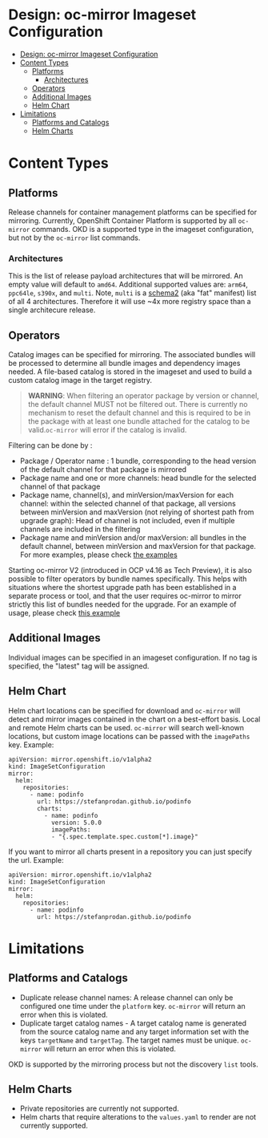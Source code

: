 Design: oc-mirror Imageset Configuration
===

- [Design: oc-mirror Imageset Configuration](#design-oc-mirror-imageset-configuration)
- [Content Types](#content-types)
  - [Platforms](#platforms)
    - [Architectures](#architectures)
  - [Operators](#operators)
  - [Additional Images](#additional-images)
  - [Helm Chart](#helm-chart)
- [Limitations](#limitations)
  - [Platforms and Catalogs](#platforms-and-catalogs)
  - [Helm Charts](#helm-charts)


# Content Types

## Platforms

Release channels for container management platforms can be specified for mirroring.
Currently, OpenShift Container Platform is supported by all `oc-mirror` commands.
OKD is a supported type in the imageset configuration, but not by the `oc-mirror` list commands.

### Architectures

This is the list of release payload architectures that will be mirrored. An empty value will default to `amd64`. Additional supported values are: `arm64`, `ppc64le`, `s390x`, and `multi`. Note, `multi` is a [schema2](https://github.com/opencontainers/image-spec/blob/main/image-index.md#example-image-index) (aka "fat" manifest) list of all 4 architectures. Therefore it will use ~4x more registry space than a single architecure release.

## Operators

Catalog images can be specified for mirroring. The associated bundles will be processed
to determine all bundle images and dependency images needed.
A file-based catalog is stored in the imageset and used to build
a custom catalog image in the target registry.

> **WARNING**: When filtering an operator package by version or channel, the default channel MUST not be filtered out. There is currently no mechanism to reset the default channel and this is required to be in the package with at least one bundle attached for the catalog to be valid.`oc-mirror` will error if the catalog is invalid.

Filtering can be done by : 
* Package / Operator name : 1 bundle, corresponding to the head version of the default channel for that package is mirrored
* Package name and one or more channels: head bundle for the selected channel of that package
* Package name, channel(s), and minVersion/maxVersion for each channel: within the selected channel of that package, all versions between minVersion and maxVersion (not relying of shortest path from upgrade graph): Head of channel is not included, even if multiple channels are included in the filtering
* Package name and minVersion and/or maxVersion: all bundles in the default channel, between minVersion and maxVersion for that package. 
For more examples, please check [the examples](../examples/imageset-config-filter-catalog.yaml)

Starting oc-mirror V2 (introduced in OCP v4.16 as Tech Preview), it is also possible to filter operators by bundle names specifically. This helps with situations where the shortest upgrade path has been established in a separate process or tool, and that the user requires oc-mirror to mirror strictly this list of bundles needed for the upgrade. For an example of usage, please check [this example](../examples/imageset-config-filter-catalog-by-bundle.yaml)

## Additional Images

Individual images can be specified in an imageset configuration. If no tag is specified, the "latest" tag will be assigned.

## Helm Chart

Helm chart locations can be specified for download and `oc-mirror` will detect and mirror images contained in the chart
on a best-effort basis. Local and remote Helm charts can be used. `oc-mirror` will search well-known locations, but custom image locations can be passed with the `imagePaths` key. Example:


```
apiVersion: mirror.openshift.io/v1alpha2
kind: ImageSetConfiguration
mirror:
  helm:
    repositories:
      - name: podinfo
        url: https://stefanprodan.github.io/podinfo
        charts:
          - name: podinfo
            version: 5.0.0
            imagePaths:
            - "{.spec.template.spec.custom[*].image}"
```

If you want to mirror all charts present in a repository you can just specify the url. Example:

```
apiVersion: mirror.openshift.io/v1alpha2
kind: ImageSetConfiguration
mirror:
  helm:
    repositories:
      - name: podinfo
        url: https://stefanprodan.github.io/podinfo
```

# Limitations

## Platforms and Catalogs

- Duplicate release channel names: A release channel can only be configured one time under the `platform` key. `oc-mirror` will return an error when this is violated.
- Duplicate target catalog names - A target catalog name is generated from the source catalog name and any target information set with the keys `targetName` and `targetTag`. The target names must be unique. `oc-mirror` will return an error when this is violated.

OKD is supported by the mirroring process but not the discovery `list` tools.

## Helm Charts

- Private repositories are currently not supported.
- Helm charts that require alterations to the `values.yaml` to render are not currently supported.




